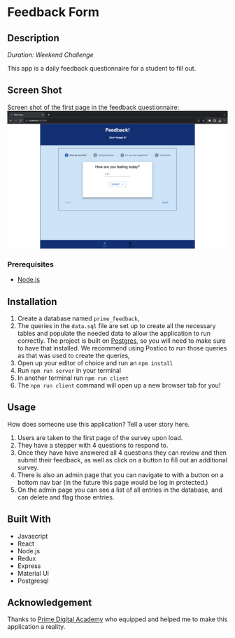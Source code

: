 # Feedback Form

## Description

_Duration: Weekend Challenge_

This app is a daily feedback questionnaire for a student to fill out.

## Screen Shot

Screen shot of the first page in the feedback questionnaire:
![Screen Shot](./wireframes/FeedbackScreenshot.png)

### Prerequisites

- [Node.js](https://nodejs.org/en/)

## Installation

1. Create a database named `prime_feedback`,
2. The queries in the `data.sql` file are set up to create all the necessary tables and populate the needed data to allow the application to run correctly. The project is built on [Postgres](https://www.postgresql.org/download/), so you will need to make sure to have that installed. We recommend using Postico to run those queries as that was used to create the queries, 
3. Open up your editor of choice and run an `npm install`
4. Run `npm run server` in your terminal
5. In another terminal run `npm run client` 
6. The `npm run client` command will open up a new browser tab for you!

## Usage
How does someone use this application? Tell a user story here.

1. Users are taken to the first page of the survey upon load. 
2. They have a stepper with 4 questions to respond to.
3. Once they have have answered all 4 questions they can review and then submit their feedback, as well as click on a button to fill out an additional survey.
4. There is also an admin page that you can navigate to with a button on a bottom nav bar (in the future this page would be log in protected.)
5. On the admin page you can see a list of all entries in the database, and can delete and flag those entries.

## Built With

- Javascript
- React
- Node.js
- Redux
- Express 
- Material UI
- Postgresql

## Acknowledgement
Thanks to [Prime Digital Academy](www.primeacademy.io) who equipped and helped me to make this application a reality. 